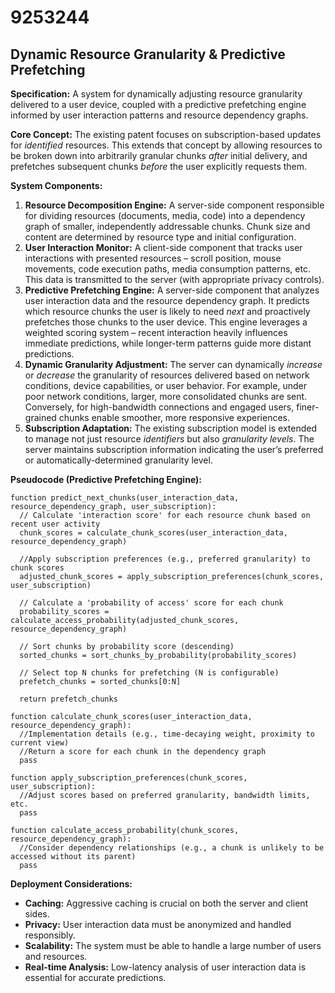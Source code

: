 # 9253244

## Dynamic Resource Granularity & Predictive Prefetching

**Specification:** A system for dynamically adjusting resource granularity delivered to a user device, coupled with a predictive prefetching engine informed by user interaction patterns and resource dependency graphs.

**Core Concept:** The existing patent focuses on subscription-based updates for *identified* resources. This extends that concept by allowing resources to be broken down into arbitrarily granular chunks *after* initial delivery, and prefetches subsequent chunks *before* the user explicitly requests them.

**System Components:**

1.  **Resource Decomposition Engine:**  A server-side component responsible for dividing resources (documents, media, code) into a dependency graph of smaller, independently addressable chunks. Chunk size and content are determined by resource type and initial configuration. 
2.  **User Interaction Monitor:** A client-side component that tracks user interactions with presented resources – scroll position, mouse movements, code execution paths, media consumption patterns, etc. This data is transmitted to the server (with appropriate privacy controls).
3.  **Predictive Prefetching Engine:** A server-side component that analyzes user interaction data and the resource dependency graph. It predicts which resource chunks the user is likely to need *next* and proactively prefetches those chunks to the user device. This engine leverages a weighted scoring system – recent interaction heavily influences immediate predictions, while longer-term patterns guide more distant predictions.
4.  **Dynamic Granularity Adjustment:** The server can dynamically *increase* or *decrease* the granularity of resources delivered based on network conditions, device capabilities, or user behavior. For example, under poor network conditions, larger, more consolidated chunks are sent.  Conversely, for high-bandwidth connections and engaged users, finer-grained chunks enable smoother, more responsive experiences.
5. **Subscription Adaptation:** The existing subscription model is extended to manage not just resource *identifiers* but also *granularity levels*. The server maintains subscription information indicating the user’s preferred or automatically-determined granularity level.

**Pseudocode (Predictive Prefetching Engine):**

```
function predict_next_chunks(user_interaction_data, resource_dependency_graph, user_subscription):
  // Calculate 'interaction score' for each resource chunk based on recent user activity
  chunk_scores = calculate_chunk_scores(user_interaction_data, resource_dependency_graph)

  //Apply subscription preferences (e.g., preferred granularity) to chunk scores
  adjusted_chunk_scores = apply_subscription_preferences(chunk_scores, user_subscription)

  // Calculate a 'probability of access' score for each chunk
  probability_scores = calculate_access_probability(adjusted_chunk_scores, resource_dependency_graph)

  // Sort chunks by probability score (descending)
  sorted_chunks = sort_chunks_by_probability(probability_scores)

  // Select top N chunks for prefetching (N is configurable)
  prefetch_chunks = sorted_chunks[0:N]

  return prefetch_chunks

function calculate_chunk_scores(user_interaction_data, resource_dependency_graph):
  //Implementation details (e.g., time-decaying weight, proximity to current view)
  //Return a score for each chunk in the dependency graph
  pass

function apply_subscription_preferences(chunk_scores, user_subscription):
  //Adjust scores based on preferred granularity, bandwidth limits, etc.
  pass

function calculate_access_probability(chunk_scores, resource_dependency_graph):
  //Consider dependency relationships (e.g., a chunk is unlikely to be accessed without its parent)
  pass
```

**Deployment Considerations:**

*   **Caching:** Aggressive caching is crucial on both the server and client sides.
*   **Privacy:** User interaction data must be anonymized and handled responsibly.
*   **Scalability:** The system must be able to handle a large number of users and resources.
*   **Real-time Analysis:**  Low-latency analysis of user interaction data is essential for accurate predictions.